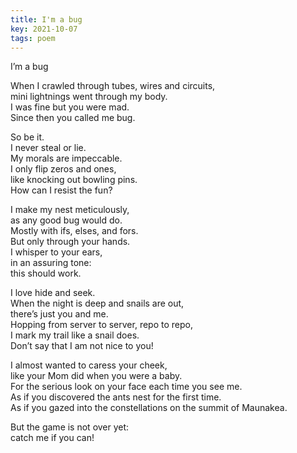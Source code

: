 ```yaml
---
title: I'm a bug
key: 2021-10-07
tags: poem 
---
```

I’m a bug

When I crawled through tubes, wires and circuits,  
mini lightnings went through my body.  
I was fine but you were mad.  
Since then you called me bug.  

So be it.  
I never steal or lie.  
My morals are impeccable.  
I only flip zeros and ones,  
like knocking out bowling pins.  
How can I resist the fun?  

I make my nest meticulously,  
as any good bug would do.  
Mostly with ifs, elses, and fors.  
But only through your hands.  
I whisper to your ears,  
in an assuring tone:  
this should work.  

I love hide and seek.  
When the night is deep and snails are out,  
there’s just you and me.  
Hopping from server to server, repo to repo,  
I mark my trail like a snail does.  
Don’t say that I am not nice to you!  

I almost wanted to caress your cheek,  
like your Mom did when you were a baby.  
For the serious look on your face each time you see me.  
As if you discovered the ants nest for the first time.  
As if you gazed into the constellations on the summit of Maunakea.  

But the game is not over yet:  
catch me if you can!  

